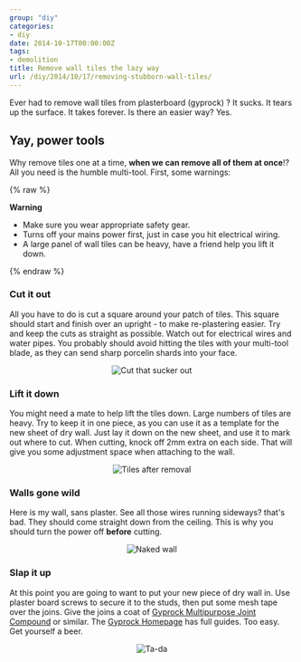 ```yaml
---
group: "diy"
categories:
- diy
date: 2014-10-17T00:00:00Z
tags:
- demolition
title: Remove wall tiles the lazy way
url: /diy/2014/10/17/removing-stubborn-wall-tiles/
---
```




Ever had to remove wall tiles from plasterboard (gyprock) ? It sucks. It tears up the surface. It takes forever. Is there an easier way? Yes.

<!--more-->

## Yay, power tools

Why remove tiles one at a time, **when we can remove all of them at once**!? All you need is the humble multi-tool. First, some warnings:

{% raw %}
<div class="bg-warning messagebox round"><strong>Warning</strong>
<ul>
<li>Make sure you wear appropriate safety gear.</li>
<li>Turns off your mains power first, just in case you hit electrical wiring.</li>
<li>A large panel of wall tiles can be heavy, have a friend help you lift it down.</li>
</ul>
</div>
{% endraw %}

### Cut it out

All you have to do is cut a square around your patch of tiles. This square should start and finish over an upright - to make re-plastering easier. Try and keep the cuts as straight as possible. Watch out for electrical wires and water pipes. You probably should avoid hitting the tiles with your multi-tool blade, as they can send sharp porcelin shards into your face.

<div id="wrapper" style="width:100%; text-align:center"><img class="pure-img img-thumbnail" src="/images/diy/removewalltile01.png" alt="Cut that sucker out" /></div>

### Lift it down

You might need a mate to help lift the tiles down. Large numbers of tiles are heavy. Try to keep it in one piece, as you can use it as a template for the new sheet of dry wall. Just lay it down on the new sheet, and use it to mark out where to cut. When cutting, knock off 2mm extra on each side. That will give you some adjustment space when attaching to the wall.

<div id="wrapper" style="width:100%; text-align:center"><img class="pure-img img-thumbnail" src="/images/diy/removewalltiles03.jpg" alt="Tiles after removal" /></div>

### Walls gone wild

Here is my wall, sans plaster. See all those wires running sideways? that's bad. They should come straight down from the ceiling. This is why you should turn the power off **before** cutting.

<div id="wrapper" style="width:100%; text-align:center"><img class="pure-img img-thumbnail" src="/images/diy/removewalltiles04.jpg" alt="Naked wall" /></div>

### Slap it up

At this point you are going to want to put your new piece of dry wall in. Use plaster board screws to secure it to the studs, then put some mesh tape over the joins. Give the joins a coat of [Gyprock Multipurpose Joint Compound](http://www.gyprock.com.au/Pages/Products/DIY/Multi-Purpose-Joint-Compound-Technical.aspx) or similar. The [Gyprock Homepage](http://www.gyprock.com.au/Pages/Resources/DIY-Guides.aspx) has full guides. Too easy. Get yourself a beer.

<div id="wrapper" style="width:100%; text-align:center"><img class="pure-img img-thumbnail" src="/images/diy/removewalltiles06.jpg" alt="Ta-da" /></div>
